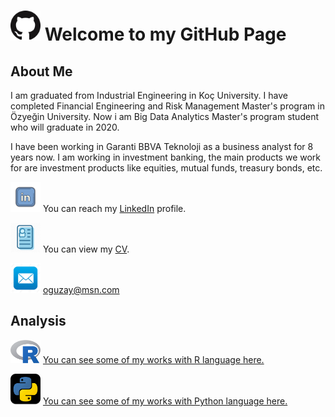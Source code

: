 # <img src="GitHub.png" width="48"> Welcome to my GitHub Page

## About Me

I am graduated from Industrial Engineering in Koç University. I have completed Financial Engineering and Risk Management Master's program in Özyeğin University. Now i am Big Data Analytics Master's program student who will graduate in 2020.

I have been working in Garanti BBVA Teknoloji as a business analyst for 8 years now. I am working in investment banking, the main products we work for are investment products like equities, mutual funds, treasury bonds, etc.

<img src="linkedin.png" width="48"> You can reach my [LinkedIn](https://www.linkedin.com/in/o%C4%9Fuz-ay-7b01b022/) profile.

<img src="cv.png" width="48"> You can view my [CV](OguzAy-CV.pdf).

<img src="mail.jpg" width="48"> oguzay@msn.com



## Analysis

<img src="r.png" width="48"> [You can see some of my works with R language here.](https://oguzayy.github.io/r/)

<img src="python.png" width="48"> [You can see some of my works with Python language here.](https://oguzayy.github.io/python/)


